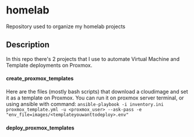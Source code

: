 # homelab
Repository used to organize my homelab projects

## Description
In this repo there's 2 projects that I use to automate Virtual Machine and Template deployments on Proxmox.

#### create_proxmox_templates
Here are the files (mostly bash scripts) that download a cloudimage and set it as a template on Proxmox.
You can run it on proxmox server terminal, or using ansible with command:
`ansible-playbook -i inventory.ini proxmox_template.yml -u <proxmox_user> --ask-pass -e "env_file=images/<templateyouwanttodeploy>.env"`

#### deploy_proxmox_templates